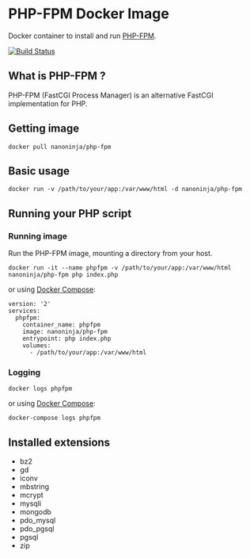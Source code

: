# PHP-FPM Docker Image
Docker container to install and run [PHP-FPM](https://php-fpm.org/).

[![Build Status](https://travis-ci.org/nanoninja/php-fpm.svg?branch=master)](https://travis-ci.org/nanoninja/php-fpm)

## What is PHP-FPM ?
PHP-FPM (FastCGI Process Manager) is an alternative FastCGI implementation for PHP.

## Getting image
```shell
docker pull nanoninja/php-fpm
```

## Basic usage

```shell
docker run -v /path/to/your/app:/var/www/html -d nanoninja/php-fpm
```

## Running your PHP script

### Running image
Run the PHP-FPM image, mounting a directory from your host.
```shell
docker run -it --name phpfpm -v /path/to/your/app:/var/www/html nanoninja/php-fpm php index.php
```
or using [Docker Compose](https://docs.docker.com/compose/):
```shell
version: '2'
services:
  phpfpm:
    container_name: phpfpm
    image: nanoninja/php-fpm
    entrypoint: php index.php
    volumes:
      - /path/to/your/app:/var/www/html
```

### Logging
```shell
docker logs phpfpm
```
or using [Docker Compose](https://docs.docker.com/compose/):
```shell
docker-compose logs phpfpm
```

## Installed extensions
 - bz2
 - gd
 - iconv
 - mbstring
 - mcrypt
 - mysqli
 - mongodb
 - pdo_mysql
 - pdo_pgsql
 - pgsql
 - zip
